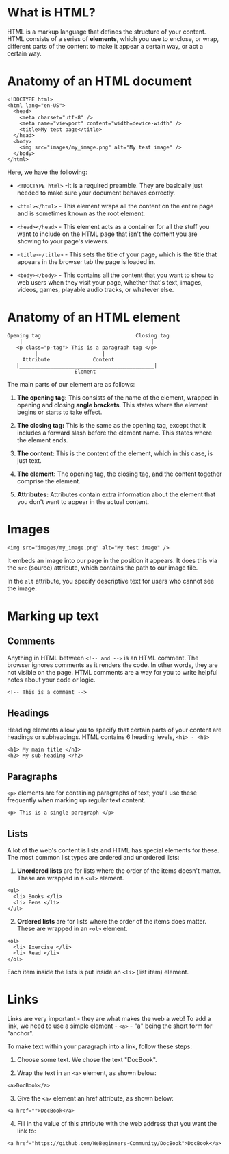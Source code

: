# What is HTML?
HTML is a markup language that defines the structure of your content. HTML consists of a series of **elements**, which you use to enclose, or wrap, different parts of the content to make it appear a certain way, or act a certain way.

# Anatomy of an HTML document
```
<!DOCTYPE html>
<html lang="en-US">
  <head>
    <meta charset="utf-8" />
    <meta name="viewport" content="width=device-width" />
    <title>My test page</title>
  </head>
  <body>
    <img src="images/my_image.png" alt="My test image" />
  </body>
</html>
```

Here, we have the following:

- `<!DOCTYPE html>` -It is a required preamble. They are basically just needed to make sure your document behaves correctly.

- `<html></html>` - This element wraps all the content on the entire page and is sometimes known as the root element.

- `<head></head>` - This element acts as a container for all the stuff you want to include on the HTML page that isn't the content you are showing to your page's viewers.

- `<title></title>` - This sets the title of your page, which is the title that appears in the browser tab the page is loaded in.

- `<body></body>` - This contains all the content that you want to show to web users when they visit your page, whether that's text, images, videos, games, playable audio tracks, or whatever else.

# Anatomy of an HTML element

```
Opening tag                               Closing tag
    |                                          |
   <p class="p-tag"> This is a paragraph tag </p>
         |                     |
     Attribute              Content
   |____________________________________________|
                      Element
```

The main parts of our element are as follows:

1. **The opening tag:** This consists of the name of the element, wrapped in opening and closing **angle brackets**. This states where the element begins or starts to take effect.

2. **The closing tag:** This is the same as the opening tag, except that it includes a forward slash before the element name. This states where the element ends.

3. **The content:** This is the content of the element, which in this case, is just text.

4. **The element:** The opening tag, the closing tag, and the content together comprise the element.

5. **Attributes:** Attributes contain extra information about the element that you don't want to appear in the actual content.

# Images

```
<img src="images/my_image.png" alt="My test image" />
```

It embeds an image into our page in the position it appears. It does this via the `src` (source) attribute, which contains the path to our image file.

In the `alt` attribute, you specify descriptive text for users who cannot see the image.

# Marking up text
## Comments
Anything in HTML between `<!-- and -->` is an HTML comment. The browser ignores comments as it renders the code. In other words, they are not visible on the page. HTML comments are a way for you to write helpful notes about your code or logic.

```
<!-- This is a comment -->
```

## Headings
Heading elements allow you to specify that certain parts of your content are headings or subheadings. HTML contains 6 heading levels, `<h1> - <h6>`

```
<h1> My main title </h1>
<h2> My sub-heading </h2>
```

## Paragraphs
`<p>` elements are for containing paragraphs of text; you'll use these frequently when marking up regular text content.

```
<p> This is a single paragraph </p>
```

## Lists
A lot of the web's content is lists and HTML has special elements for these. The most common list types are ordered and unordered lists:

1. **Unordered lists** are for lists where the order of the items doesn't matter. These are wrapped in a `<ul>` element.

```
<ul>
  <li> Books </li>
  <li> Pens </li>
</ul>
```

2. **Ordered lists** are for lists where the order of the items does matter. These are wrapped in an `<ol>` element.

```
<ol>
  <li> Exercise </li>
  <li> Read </li>
</ol>
```

Each item inside the lists is put inside an `<li>` (list item) element.

# Links
Links are very important - they are what makes the web a web! To add a link, we need to use a simple element - `<a>` - "a" being the short form for "anchor".

To make text within your paragraph into a link, follow these steps:

1. Choose some text. We chose the text "DocBook".

2. Wrap the text in an `<a>` element, as shown below:
```
<a>DocBook</a>
```

3. Give the `<a>` element an href attribute, as shown below:
```
<a href="">DocBook</a>
```

4. Fill in the value of this attribute with the web address that you want the link to:
```
<a href="https://github.com/WeBeginners-Community/DocBook">DocBook</a>
```
